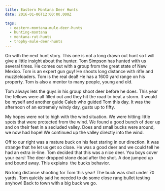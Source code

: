 ```yaml
---
title: Eastern Montana Deer Hunts
date: 2016-01-06T12:00:00.000Z

tags:
  - eastern-montana-mule-deer-hunts
  - hunting-montana
  - montana-rut-hunts
  - trophy-mule-deer-hunts
---
```


On with the next hunt story. This one is not a long drawn out hunt so I will give a little insight about the hunter. Tom Simpson has hunted with us several times. He comes out with a group from the great state of New Mexico. Tom is an expert gun guy! He shoots long distance with rifle and muzzleloaders. Tom is the real deal! He has a 1600 yard range on his property. Tom is also a mentor to many people, young and old.

Tom always lets the guys in his group shoot deer before he does. This year the fellows were all filled out and they hit the road to beat a storm. It would be myself and another guide Caleb who guided Tom this day. It was the afternoon of an extremely windy day, gusts up to fifty.

My hopes were not to high with the wind situation. We were hitting little spots that were protected from the wind. We found a good bunch of deer up and on their feet in a secluded valley. Does and small bucks were around, we now had hope! We continued up the valley directly into the wind.

Off to our right was a mature buck on his feet staring in our direction. It was strange that he let us get so close. He was a good deer and we could tell he had an extra in-line. Tom decided that this was a nice deer. You boys cover your ears! The deer dropped stone dead after the shot. A doe jumped up and bound away. This explains  the bucks behavior.

No long distance shooting for Tom this year! The buck was shot under 70 yards. Tom quickly said he needed to do some close rang bullet testing anyhow! Back to town with a big buck we go.
